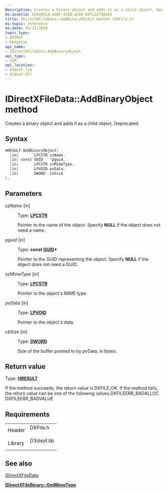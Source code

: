 ```yaml
---
Description: Creates a binary object and adds it as a child object. Deprecated.
ms.assetid: 6164951d-dd87-4318-ac08-b97c22f58d45
title: IDirectXFileData::AddBinaryObject method (DXFile.h)
ms.topic: reference
ms.date: 05/31/2018
topic_type: 
- APIRef
- kbSyntax
api_name: 
- IDirectXFileData.AddBinaryObject
api_type: 
- COM
api_location: 
- D3dxof.lib
- D3dxof.dll
---
```


# IDirectXFileData::AddBinaryObject method

Creates a binary object and adds it as a child object. Deprecated.

## Syntax


```C++
HRESULT AddBinaryObject(
  [in]       LPCSTR szName,
  [in] const GUID   *pguid,
  [in]       LPCSTR szMimeType,
  [in]       LPVOID pvData,
  [in]       DWORD  cbSize
);
```



## Parameters

<dl> <dt>

*szName* \[in\]
</dt> <dd>

Type: **[**LPCSTR**](https://msdn.microsoft.com/library/Aa383751(v=VS.85).aspx)**

Pointer to the name of the object. Specify **NULL** if the object does not need a name.

</dd> <dt>

*pguid* \[in\]
</dt> <dd>

Type: **const [**GUID**](guid.md)\***

Pointer to the GUID representing the object. Specify **NULL** if the object does not need a GUID.

</dd> <dt>

*szMimeType* \[in\]
</dt> <dd>

Type: **[**LPCSTR**](https://msdn.microsoft.com/library/Aa383751(v=VS.85).aspx)**

Pointer to the object's MIME type.

</dd> <dt>

*pvData* \[in\]
</dt> <dd>

Type: **[**LPVOID**](https://msdn.microsoft.com/library/Aa383751(v=VS.85).aspx)**

Pointer to the object's data.

</dd> <dt>

*cbSize* \[in\]
</dt> <dd>

Type: **[**DWORD**](https://msdn.microsoft.com/library/Aa383751(v=VS.85).aspx)**

Size of the buffer pointed to by pvData, in bytes.

</dd> </dl>

## Return value

Type: **[**HRESULT**](https://msdn.microsoft.com/library/Bb401631(v=MSDN.10).aspx)**

If the method succeeds, the return value is DXFILE\_OK. If the method fails, the return value can be one of the following values.DXFILEERR\_BADALLOC DXFILEERR\_BADVALUE

## Requirements



|                    |                                                                                       |
|--------------------|---------------------------------------------------------------------------------------|
| Header<br/>  | <dl> <dt>DXFile.h</dt> </dl>   |
| Library<br/> | <dl> <dt>D3dxof.lib</dt> </dl> |



## See also

<dl> <dt>

[IDirectXFileData](idirectxfiledata.md)
</dt> <dt>

[**IDirectXFileBinary::GetMimeType**](idirectxfilebinary--getmimetype.md)
</dt> </dl>

 

 




